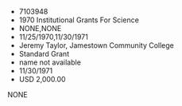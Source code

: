 * 7103948
* 1970 Institutional Grants For Science
* NONE,NONE
* 11/25/1970,11/30/1971
* Jeremy Taylor, Jamestown Community College
* Standard Grant
* name not available
* 11/30/1971
* USD 2,000.00

NONE